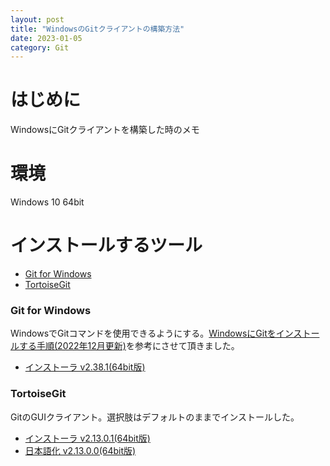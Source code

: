 ```yaml
---
layout: post
title: "WindowsのGitクライアントの構築方法"
date: 2023-01-05
category: Git
---
```

# はじめに
WindowsにGitクライアントを構築した時のメモ

# 環境
Windows 10 64bit

# インストールするツール
+ [Git for Windows](https://gitforwindows.org/)
+ [TortoiseGit](https://tortoisegit.org/)

### Git for Windows
WindowsでGitコマンドを使用できるようにする。[WindowsにGitをインストールする手順(2022年12月更新)](https://www.curict.com/item/60/60bfe0e.html)を参考にさせて頂きました。
+ [インストーラ v2.38.1(64bit版)](https://github.com/git-for-windows/git/releases/download/v2.38.1.windows.1/Git-2.38.1-64-bit.exe)

### TortoiseGit
GitのGUIクライアント。選択肢はデフォルトのままでインストールした。
+ [インストーラ v2.13.0.1(64bit版)](https://download.tortoisegit.org/tgit/2.13.0.0/TortoiseGit-2.13.0.1-64bit.msi)
+ [日本語化 v2.13.0.0(64bit版)](https://download.tortoisegit.org/tgit/2.13.0.0/TortoiseGit-LanguagePack-2.13.0.0-64bit-ja.msi)
